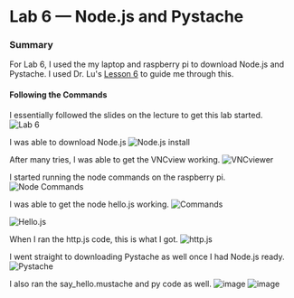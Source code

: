 # Lab 6 — Node.js and Pystache

### Summary
For Lab 6, I used the my laptop and raspberry pi to download Node.js and Pystache.
I used Dr. Lu's [Lesson 6](https://github.com/kevinwlu/iot/tree/master/lesson6) to guide me through this.

#### Following the Commands
I essentially followed the slides on the lecture to get this lab started.
![Lab 6](https://github.com/StevenAponte815/CPE322/assets/85426937/87cab9b1-460c-4f09-bc94-c3d00a46df1d)

I was able to download Node.js
![Node.js install](https://github.com/StevenAponte815/CPE322/assets/85426937/5b786f20-cf2c-454a-a3f1-af4d68e4eaa8)

After many tries, I was able to get the VNCview working.
![VNCviewer](https://github.com/StevenAponte815/CPE322/assets/85426937/59cccd82-507c-4959-bdf0-d58b3fc8b24a)

I started running the node commands on the raspberry pi.
![Node Commands](https://github.com/StevenAponte815/CPE322/assets/85426937/0455114c-fcbb-452e-b7a6-4444b22071a2)

I was able to get the node hello.js working.
![Commands](https://github.com/StevenAponte815/CPE322/assets/85426937/c13765f2-329c-4484-a701-9fa529033c1e)

![Hello.js](https://github.com/StevenAponte815/CPE322/assets/85426937/f7f13152-740c-4768-bf3f-8f64cc4a7a14)

When I ran the http.js code, this is what I got.
![http.js](https://github.com/StevenAponte815/CPE322/assets/85426937/cd3ca5dc-fe6d-4c60-a2c7-825ea2a31a85)

I went straight to downloading Pystache as well once I had Node.js ready.
![Pystache](https://github.com/StevenAponte815/CPE322/assets/85426937/63b1af33-aead-4b57-b41a-3a6f47578f32)

I also ran the say_hello.mustache and py code as well.
![image](https://github.com/StevenAponte815/CPE322/assets/85426937/ee8e82d4-907c-4afb-808d-b247fb5ac5ea)
![image](https://github.com/StevenAponte815/CPE322/assets/85426937/410ce8a2-036e-44da-8f57-ea4b612d1767)

